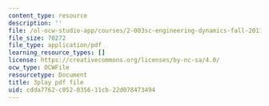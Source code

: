 ```yaml
---
content_type: resource
description: ''
file: /ol-ocw-studio-app/courses/2-003sc-engineering-dynamics-fall-2011/cdda7762c052035611cb22d078473494_iMz0LiqjFmE.pdf
file_size: 70272
file_type: application/pdf
learning_resource_types: []
license: https://creativecommons.org/licenses/by-nc-sa/4.0/
ocw_type: OCWFile
resourcetype: Document
title: 3play pdf file
uid: cdda7762-c052-0356-11cb-22d078473494
---
```


